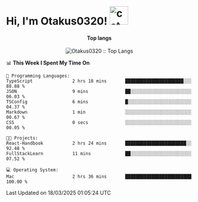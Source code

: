 <h1> Hi, I'm Otakus0320! <img src="https://media.giphy.com/media/mGcNjsfWAjY5AEZNw6/giphy.gif" width="50" alt="cat"></h1>

<h4 align="center">Top langs</h4>

<p align="center"><img src="https://github-readme-stats.vercel.app/api/top-langs/?username=Otakus0320&langs_count=10&theme=tokyonight&layout=compact&timestamp={{random_number}}" alt="Otakus0320 :: Top Langs" /></p>

<!--START_SECTION:waka-->
📊 **This Week I Spent My Time On** 

```text
💬 Programming Languages: 
TypeScript               2 hrs 18 mins       ██████████████████████░░░   88.88 % 
JSON                     9 mins              ██░░░░░░░░░░░░░░░░░░░░░░░   06.03 % 
TSConfig                 6 mins              █░░░░░░░░░░░░░░░░░░░░░░░░   04.37 % 
Markdown                 1 min               ░░░░░░░░░░░░░░░░░░░░░░░░░   00.67 % 
CSS                      0 secs              ░░░░░░░░░░░░░░░░░░░░░░░░░   00.05 % 

🐱‍💻 Projects: 
React-Handbook           2 hrs 24 mins       ███████████████████████░░   92.48 % 
FullStackLearn           11 mins             ██░░░░░░░░░░░░░░░░░░░░░░░   07.52 % 

💻 Operating System: 
Mac                      2 hrs 36 mins       █████████████████████████   100.00 % 
```


 Last Updated on 18/03/2025 01:05:24 UTC
<!--END_SECTION:waka-->
